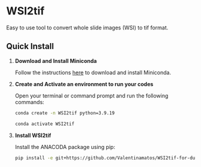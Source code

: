  # WSI2tif

Easy to use tool to convert whole slide images (WSI) to tif format.

## Quick Install

1. **Download and Install Miniconda**

   Follow the instructions [here](https://docs.anaconda.com/miniconda/) to download and install Miniconda.

2. **Create and Activate an environment to run your codes**

    Open your terminal or command prompt and run the following commands:
    
    ```sh
    conda create -n WSI2tif python=3.9.19
    
    conda activate WSI2tif
    ```

3. **Install WSI2tif**
  
    Install the ANACODA package using pip:
    
    ```sh
    pip install -e git+https://github.com/Valentinamatos/WSI2tif-for-dummies.git#egg=WSI2tif
      ```
